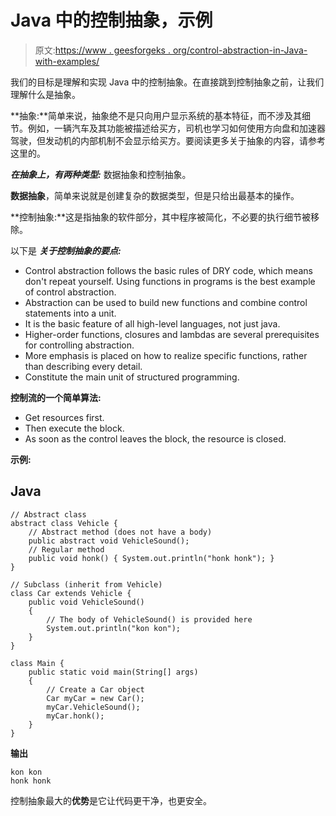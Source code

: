 # Java 中的控制抽象，示例

> 原文:[https://www . geesforgeks . org/control-abstraction-in-Java-with-examples/](https://www.geeksforgeeks.org/control-abstraction-in-java-with-examples/)

我们的目标是理解和实现 Java 中的控制抽象。在直接跳到控制抽象之前，让我们理解什么是抽象。

**抽象:**简单来说，抽象绝不是只向用户显示系统的基本特征，而不涉及其细节。例如，一辆汽车及其功能被描述给买方，司机也学习如何使用方向盘和加速器驾驶，但发动机的内部机制不会显示给买方。要阅读更多关于抽象的内容，请参考这里的。

***在抽象上，有两种类型:*** 数据抽象和控制抽象。

**数据抽象**，简单来说就是创建复杂的数据类型，但是只给出最基本的操作。

**控制抽象:**这是指抽象的软件部分，其中程序被简化，不必要的执行细节被移除。

以下是 ***关于控制抽象的要点:***

*   Control abstraction follows the basic rules of DRY code, which means don't repeat yourself. Using functions in programs is the best example of control abstraction.
*   Abstraction can be used to build new functions and combine control statements into a unit.
*   It is the basic feature of all high-level languages, not just java.
*   Higher-order functions, closures and lambdas are several prerequisites for controlling abstraction.
*   More emphasis is placed on how to realize specific functions, rather than describing every detail.
*   Constitute the main unit of structured programming.

**控制流的一个简单算法:**

*   Get resources first.
*   Then execute the block.
*   As soon as the control leaves the block, the resource is closed.

**示例:**

## Java

```
// Abstract class
abstract class Vehicle {
    // Abstract method (does not have a body)
    public abstract void VehicleSound();
    // Regular method
    public void honk() { System.out.println("honk honk"); }
}

// Subclass (inherit from Vehicle)
class Car extends Vehicle {
    public void VehicleSound()
    {
        // The body of VehicleSound() is provided here
        System.out.println("kon kon");
    }
}

class Main {
    public static void main(String[] args)
    {
        // Create a Car object
        Car myCar = new Car();
        myCar.VehicleSound();
        myCar.honk();
    }
}
```

**输出**

```
kon kon
honk honk
```

控制抽象最大的**优势**是它让代码更干净，也更安全。